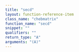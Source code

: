 ```yaml
---
title: "secd"
layout: function-reference-item
class_name: "chebmatrix"
function_name: "secd"
snippet: ""
qualifiers: ""
return_type: "A"
arguments: "(A)"
---
```


<pre class="help-text"></pre>